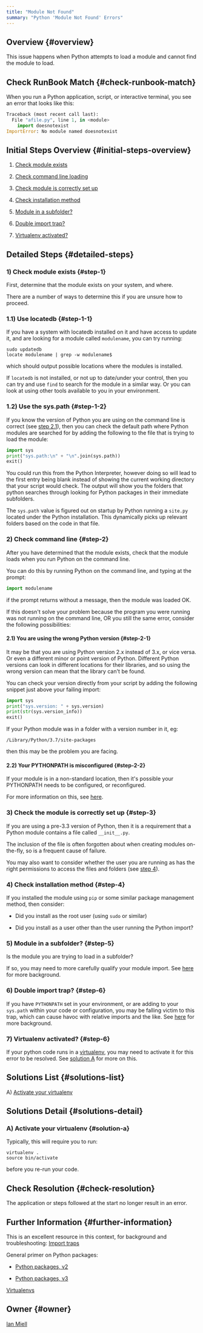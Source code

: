 ```yaml
---
title: "Module Not Found"
summary: "Python 'Module Not Found' Errors"
---
```


## Overview {#overview}

This issue happens when Python attempts to load a module and cannot find the module to load.

## Check RunBook Match {#check-runbook-match}

When you run a Python application, script, or interactive terminal, you see an error that looks like this:

```python
Traceback (most recent call last):
  File "afile.py", line 1, in <module>
    import doesnotexist
ImportError: No module named doesnotexist
```

## Initial Steps Overview {#initial-steps-overview}

[//]: # (double import?, name shadowing?, stale bytecode)

1) [Check module exists](#step-1)

2) [Check command line loading](#step-2)

3) [Check module is correctly set up](#step-3)

4) [Check installation method](#step-4)

5) [Module in a subfolder?](#step-5)

6) [Double import trap?](#step-6)

7) [Virtualenv activated?](#step-7)

## Detailed Steps {#detailed-steps}

### 1) Check module exists {#step-1}

First, determine that the module exists on your system, and where.

There are a number of ways to determine this if you are unsure how to proceed.

### 1.1) Use locatedb {#step-1-1}

If you have a system with locatedb installed on it and have access to update it, and are looking for a module called `modulename`, you can try running:

```shell
sudo updatedb
locate modulename | grep -w modulename$
```

which should output possible locations where the modules is installed.

If `locatedb` is not installed, or not up to date/under your control, then you can try and use `find` to search for the module in a similar way. Or you can look at using other tools available to you in your environment.

### 1.2) Use the sys.path {#step-1-2}

If you know the version of Python you are using on the command line is correct (see [step 2.1](#step-2-1)), then you can check the default path where Python modules are searched for by adding the following to the file that is trying to load the module:

```python
import sys
print("sys.path:\n" + "\n".join(sys.path))
exit()
```
You could run this from the Python Interpreter, however doing so will lead to the first entry being blank instead of showing the current working directory that your script would check. The output will show you the folders that python searches through looking for Python packages in their immediate subfolders.

The `sys.path` value is figured out on startup by Python running a `site.py` located under the Python installation. This dynamically picks up relevant folders based on the code in that file.

### 2) Check command line {#step-2}

After you have determined that the module exists, check that the module loads when you run Python on the command line.

You can do this by running Python on the command line, and typing at the prompt:

```python
import modulename
```

if the prompt returns without a message, then the module was loaded OK.

If this doesn't solve your problem because the program you were running was not running on the command line, OR you still the same error, consider the following possibilities:

#### 2.1) You are using the wrong Python version {#step-2-1}

It may be that you are using Python version 2.x instead of 3.x, or vice versa. Or even a different minor or point version of Python. Different Python versions can look in different locations for their libraries, and so using the wrong version can mean that the library can't be found.

You can check your version directly from your script by adding the following snippet just above your failing import:
```python
import sys
print("sys.version: " + sys.version)
print(str(sys.version_info))
exit()
```

If your Python module was in a folder with a version number in it, eg:

```shell
/Library/Python/3.7/site-packages
```

then this may be the problem you are facing.

#### 2.2) Your PYTHONPATH is misconfigured {#step-2-2}

If your module is in a non-standard location, then it's possible your PYTHONPATH needs to be configured, or reconfigured.

For more information on this, see [here](https://docs.python.org/3/using/cmdline.html#envvar-PYTHONPATH).

### 3) Check the module is correctly set up {#step-3}

If you are using a pre-3.3 version of Python, then it is a requirement that a Python module contains a file called `__init__.py`.

The inclusion of the file is often forgotten about when creating modules on-the-fly, so is a frequent cause of failure.

You may also want to consider whether the user you are running as has the right permissions to access the files and folders (see [step 4](#step-4)).

### 4) Check installation method {#step-4}

If you installed the module using `pip` or some similar package management method, then consider:

- Did you install as the root user (using `sudo` or similar)

- Did you install as a user other than the user running the Python import?

### 5) Module in a subfolder? {#step-5}

Is the module you are trying to load in a subfolder?

If so, you may need to more carefully qualify your module import. See [here](http://python-notes.curiousefficiency.org/en/latest/python_concepts/import_traps.html) for more background.

### 6) Double import trap? {#step-6}

If you have `PYTHONPATH` set in your environment, or are adding to your `sys.path` within your code or configuration, you may be falling victim to this trap, which can cause havoc with relative imports and the like. See [here](http://python-notes.curiousefficiency.org/en/latest/python_concepts/import_traps.html#the-double-import-trap) for more background.

### 7) Virtualenv activated? {#step-6}

If your python code runs in a [virtualenv](https://docs.python.org/3/tutorial/venv.html), you may need to activate it for this error to be resolved. See [solution A](#solution-a) for more on this.

## Solutions List {#solutions-list}

A) [Activate your virtualenv](#solution-a)

## Solutions Detail {#solutions-detail}

### A) Activate your virtualenv {#solution-a}

Typically, this will require you to run:

```shell
virtualenv .
source bin/activate
```

before you re-run your code.

## Check Resolution {#check-resolution}

The application or steps followed at the start no longer result in an error.

## Further Information {#further-information}

This is an excellent resource in this context, for background and troubleshooting: [Import traps](http://python-notes.curiousefficiency.org/en/latest/python_concepts/import_traps.html)

General primer on Python packages:

- [Python packages, v2](https://docs.python.org/2/tutorial/modules.html#packages)

- [Python packages, v3](https://docs.python.org/3/tutorial/modules.html#packages)

[Virtualenvs](https://docs.python.org/3/tutorial/venv.html)

## Owner {#owner}

[Ian Miell](https://github.com/ianmiell)

[//]: # (REFERENCED DOCS)
[//]: # (https://askubuntu.com/questions/1017721/python-module-not-found-immediately-after-installing-it DONE)
[//]: # (https://docs.python.org/3/reference/import.html DONE)
[//]: # (http://python-notes.curiousefficiency.org/en/latest/python_concepts/import_traps.html TODO)
[//]: # (https://stackoverflow.com/questions/37233140/python-module-not-found DONE)
[//]: # ()
